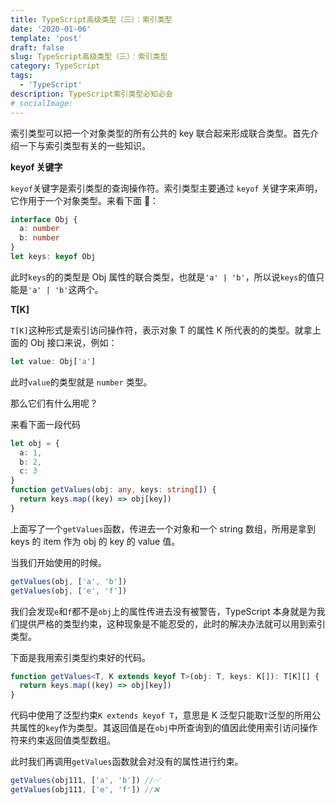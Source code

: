 ```yaml
---
title: TypeScript高级类型（三）：索引类型
date: '2020-01-06'
template: 'post'
draft: false
slug: TypeScript高级类型（三）：索引类型
category: TypeScript
tags:
  - 'TypeScript'
description: TypeScript索引类型必知必会
# socialImage:
---
```


索引类型可以把一个对象类型的所有公共的 key 联合起来形成联合类型。首先介绍一下与索引类型有关的一些知识。

**keyof 关键字**

`keyof`关键字是索引类型的查询操作符。索引类型主要通过 `keyof` 关键字来声明，它作用于一个对象类型。来看下面 🌰：

```ts
interface Obj {
  a: number
  b: number
}
let keys: keyof Obj
```

此时`keys`的的类型是 Obj 属性的联合类型，也就是`'a' | 'b'`，所以说`keys`的值只能是`'a' | 'b'`这两个。

**T[K]**

`T[K]`这种形式是索引访问操作符，表示对象 T 的属性 K 所代表的的类型。就拿上面的 Obj 接口来说，例如：

```ts
let value: Obj['a']
```

此时`value`的类型就是 `number` 类型。

那么它们有什么用呢？

来看下面一段代码

```ts
let obj = {
  a: 1,
  b: 2,
  c: 3
}
function getValues(obj: any, keys: string[]) {
  return keys.map((key) => obj[key])
}
```

上面写了一个`getValues`函数，传进去一个对象和一个 string 数组，所用是拿到 keys 的 item 作为 obj 的 key 的 value 值。

当我们开始使用的时候。

```ts
getValues(obj, ['a', 'b'])
getValues(obj, ['e', 'f'])
```

我们会发现`e`和`f`都不是`obj`上的属性传进去没有被警告，TypeScript 本身就是为我们提供严格的类型约束，这种现象是不能忍受的，此时的解决办法就可以用到索引类型。

下面是我用索引类型约束好的代码。

```ts
function getValues<T, K extends keyof T>(obj: T, keys: K[]): T[K][] {
  return keys.map((key) => obj[key])
}
```

代码中使用了泛型约束`K extends keyof T`，意思是 K 泛型只能取`T`泛型的所用公共属性的`key`作为类型。其返回值是在`obj`中所查询到的值因此使用索引访问操作符来约束返回值类型数组。

此时我们再调用`getValues`函数就会对没有的属性进行约束。

```ts
getValues(obj111, ['a', 'b']) //✅
getValues(obj111, ['e', 'f']) //❌
```
